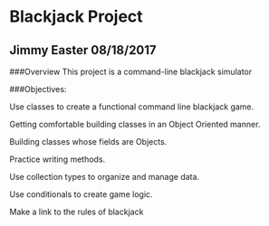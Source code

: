 # Blackjack Project 

## Jimmy Easter 08/18/2017

###Overview
This project is a command-line blackjack simulator

###Objectives:

Use classes to create a functional command line blackjack game.

Getting comfortable building classes in an Object Oriented manner.

Building classes whose fields are Objects.

Practice writing methods.

Use collection types to organize and manage data.

Use conditionals to create game logic.


Make a link to the rules of blackjack
